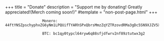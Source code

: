 +++
title = "Donate"
description = "Support me by donating! Greatly appreciated!(Merch coming soon!)"
#template = "non-post-page.html"
+++
				    
					 Monero: 44ftYNSZpschyphxZG6yNm1LPQUifTYARhSPxQbrsMmzZqYZTRzovdRMa3gDc5SN9XJZV5XVjvqae9VsniJkYmiqT7E2J3o
					 
					 BTC: bc1qy0typcl64ryw6q88sfjdfwrv2nf89ztutwx3g2
